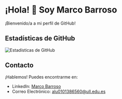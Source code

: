 # ¡Hola! 👋 Soy Marco Barroso

¡Bienvenido/a a mi perfil de GitHub!


## Estadísticas de GitHub

![Estadísticas de GitHub](https://github-readme-stats.vercel.app/api?username=Marcant97&show_icons=true&theme=radical)

## Contacto

¡Hablemos! Puedes encontrarme en:

- LinkedIn: [Marco Barroso](https://es.linkedin.com/in/marco-antonio-barroso-hormiga-187647238)
- Correo Electrónico: alu0101386560@ull.edu.es

